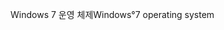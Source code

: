 <span data-ttu-id="e494f-101">Windows 7 운영 체제</span><span class="sxs-lookup"><span data-stu-id="e494f-101">Windows°7 operating system</span></span>